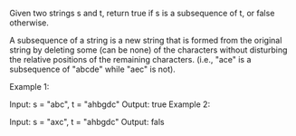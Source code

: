 Given two strings s and t, return true if s is a subsequence of t, or false otherwise.

A subsequence of a string is a new string that is formed from the original string by deleting some (can be none) of the characters without disturbing the relative positions of the remaining characters. (i.e., "ace" is a subsequence of "abcde" while "aec" is not).

 

Example 1:

Input: s = "abc", t = "ahbgdc"
Output: true
Example 2:

Input: s = "axc", t = "ahbgdc"
Output: fals
